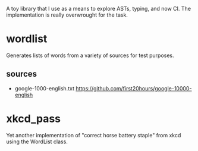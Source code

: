 A toy library that I use as a means to explore ASTs, typing,
and now CI. The implementation is really overwrought for the
task.

# wordlist
Generates lists of words from a variety of sources for test purposes.

## sources
 - google-1000-english.txt https://github.com/first20hours/google-10000-english

# xkcd_pass
Yet another implementation of "correct horse battery staple" from xkcd using
the WordList class.
